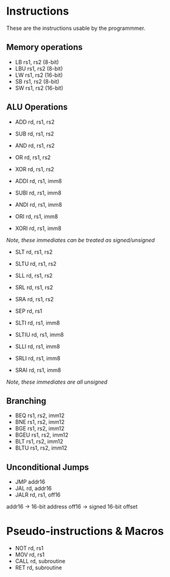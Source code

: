 # Instructions
These are the instructions usable by the programmmer.

## Memory operations
- LB rs1, rs2 (8-bit)
- LBU rs1, rs2 (8-bit)
- LW rs1, rs2 (16-bit)
- SB rs1, rs2 (8-bit)
- SW rs1, rs2 (16-bit)

## ALU Operations
- ADD rd, rs1, rs2
- SUB rd, rs1, rs2
- AND rd, rs1, rs2
- OR  rd, rs1, rs2
- XOR rd, rs1, rs2

- ADDI rd, rs1, imm8
- SUBI rd, rs1, imm8
- ANDI rd, rs1, imm8
- ORI  rd, rs1, imm8
- XORI rd, rs1, imm8

*Note, these immediates can be treated as signed/unsigned*

- SLT rd, rs1, rs2
- SLTU rd, rs1, rs2
- SLL rd, rs1, rs2
- SRL rd, rs1, rs2
- SRA rd, rs1, rs2
- SEP rd, rs1

- SLTI rd, rs1, imm8
- SLTIU rd, rs1, imm8
- SLLI rd, rs1, imm8
- SRLI rd, rs1, imm8
- SRAI rd, rs1, imm8

*Note, these immediates are all unsigned*

## Branching
- BEQ rs1, rs2, imm12
- BNE rs1, rs2, imm12
- BGE rs1, rs2, imm12
- BGEU rs1, rs2, imm12
- BLT rs1, rs2, imm12
- BLTU rs1, rs2, imm12

## Unconditional Jumps
- JMP addr16
- JAL rd, addr16
- JALR rd, rs1, off16

addr16 -> 16-bit address
off16 -> signed 16-bit offset

# Pseudo-instructions & Macros
- NOT rd, rs1
- MOV rd, rs1
- CALL rd, subroutine
- RET rd, subroutine
